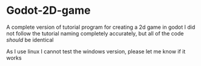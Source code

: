 # Godot-2D-game
A complete version of tutorial program for creating a 2d game in godot
I did not follow the tutorial naming completely accurately, but all of the code *should* be identical

As I use linux I cannot test the windows version, please let me know if it works
